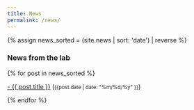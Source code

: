 ```yaml
---
title: News
permalink: /news/
---
```


{% assign news_sorted = (site.news | sort: 'date') | reverse %}

### **News from the lab**

<div class="content list">
  {% for post in news_sorted %}
    <div class="list-item">
    <p class="list-post-title">
        <a href="{{ site.baseurl }}{{ post.url }}">- {{ post.title }}</a> (<small>{{post.date | date: "%m/%d/%y" }}</small>)
        </p>
    </div>
  {% endfor %}
</div>
